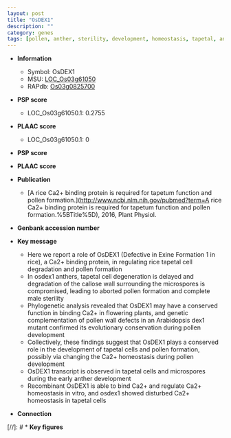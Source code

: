 ```yaml
---
layout: post
title: "OsDEX1"
description: ""
category: genes
tags: [pollen, anther, sterility, development, homeostasis, tapetal, anther development, pollen development, pollen wall, male sterility]
---
```


* **Information**  
    + Symbol: OsDEX1  
    + MSU: [LOC_Os03g61050](http://rice.plantbiology.msu.edu/cgi-bin/ORF_infopage.cgi?orf=LOC_Os03g61050)  
    + RAPdb: [Os03g0825700](http://rapdb.dna.affrc.go.jp/viewer/gbrowse_details/irgsp1?name=Os03g0825700)  

* **PSP score**  
    + LOC_Os03g61050.1: 0.2755 

* **PLAAC score**  
    + LOC_Os03g61050.1: 0 

* **PSP score**  


* **PLAAC score**  


* **Publication**  
    + [A rice Ca2+ binding protein is required for tapetum function and pollen formation.](http://www.ncbi.nlm.nih.gov/pubmed?term=A rice Ca2+ binding protein is required for tapetum function and pollen formation.%5BTitle%5D), 2016, Plant Physiol.

* **Genbank accession number**  

* **Key message**  
    + Here we report a role of OsDEX1 (Defective in Exine Formation 1 in rice), a Ca2+ binding protein, in regulating rice tapetal cell degradation and pollen formation
    + In osdex1 anthers, tapetal cell degeneration is delayed and degradation of the callose wall surrounding the microspores is compromised, leading to aborted pollen formation and complete male sterility
    + Phylogenetic analysis revealed that OsDEX1 may have a conserved function in binding Ca2+ in flowering plants, and genetic complementation of pollen wall defects in an Arabidopsis dex1 mutant confirmed its evolutionary conservation during pollen development
    + Collectively, these findings suggest that OsDEX1 plays a conserved role in the development of tapetal cells and pollen formation, possibly via changing the Ca2+ homeostasis during pollen development
    + OsDEX1 transcript is observed in tapetal cells and microspores during the early anther development
    + Recombinant OsDEX1 is able to bind Ca2+ and regulate Ca2+ homeostasis in vitro, and osdex1 showed disturbed Ca2+ homeostasis in tapetal cells

* **Connection**  

[//]: # * **Key figures**  


